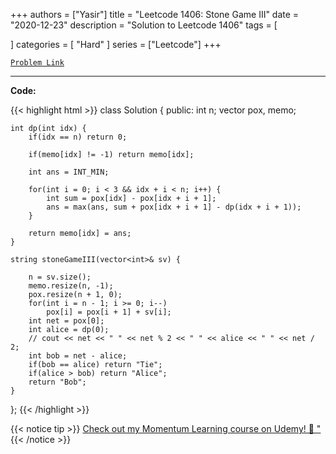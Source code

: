 
+++
authors = ["Yasir"]
title = "Leetcode 1406: Stone Game III"
date = "2020-12-23"
description = "Solution to Leetcode 1406"
tags = [
    
]
categories = [
    "Hard"
]
series = ["Leetcode"]
+++



[`Problem Link`](https://leetcode.com/problems/stone-game-iii/description/)

---

**Code:**

{{< highlight html >}}
class Solution {
public:
    int n;
    vector<int> pox, memo;
    
    int dp(int idx) {
        if(idx == n) return 0;
        
        if(memo[idx] != -1) return memo[idx];
        
        int ans = INT_MIN;

        for(int i = 0; i < 3 && idx + i < n; i++) {
            int sum = pox[idx] - pox[idx + i + 1];
            ans = max(ans, sum + pox[idx + i + 1] - dp(idx + i + 1));
        }

        return memo[idx] = ans;
    }
    
    string stoneGameIII(vector<int>& sv) {

        n = sv.size();
        memo.resize(n, -1);
        pox.resize(n + 1, 0);
        for(int i = n - 1; i >= 0; i--)
            pox[i] = pox[i + 1] + sv[i];
        int net = pox[0];
        int alice = dp(0);
        // cout << net << " " << net % 2 << " " << alice << " " << net / 2;
        int bob = net - alice;
        if(bob == alice) return "Tie";
        if(alice > bob) return "Alice";
        return "Bob";
    }
};
{{< /highlight >}}


{{< notice tip >}}
[Check out my Momentum Learning course on Udemy! 🚀 "](https://www.udemy.com/course/blind-75-the-data-structures-and-algorithms-essentials/)
{{< /notice >}}

